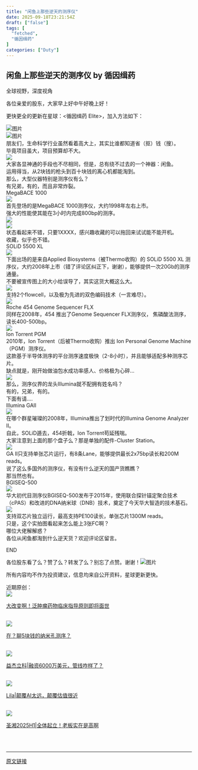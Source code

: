 ```yaml
---
title: "闲鱼上那些逆天的测序仪"
date: 2025-09-18T23:21:54Z
draft: ["false"]
tags: [
  "fetched",
  "循因缉药"
]
categories: ["Duty"]
---
```

闲鱼上那些逆天的测序仪 by 循因缉药
------
<div><section data-mpa-action-id="mfgt1mog1cjz" data-pm-slice="0 0 []"><span><span leaf="" mpa-font-style="mfgt2aedavl" data-mpa-action-id="mfgt2aerzbs" data-pm-slice="0 0 []">全球视野，深度视角</span></span></section><section data-mpa-powered-by="yiban.io" mpa-font-style="m8sqpevj22ax" data-mpa-action-id="m8sqpew2v3e" data-pm-slice="0 0 []" nodeleaf="" data-action-id="mffds5321ncw"><mp-common-profile data-pluginname="mpprofile" data-nickname="循因缉药" data-alias="Gene-Med" data-index="0" data-from="2" data-headimg="http://mmbiz.qpic.cn/mmbiz_png/icugQvAnqxTpdnicXDtfPzgiaP26T8ecl3Nr7jK6CbzxybDQfqicvlKsfI6AmGbkuoydTicXtqPbwh6e6MStGn3tyPQ/300?wx_fmt=png&amp;wxfrom=19" data-signature="前沿基因科技、创新药物研发深度吃瓜，拒做复读机，从我做起。" data-id="MzU3OTYwNjk1NA==" data-is_biz_ban="0" data-origin_num="1280" data-biz_account_status="0" data-verify_status="1"></mp-common-profile></section><p><span leaf="" data-mpa-action-id="mbaql4bdioy">各位亲爱的股东，大家早上好中午好晚上好！</span></p><p><span leaf="">更快更全的更新在星球：&lt;</span><span leaf=""><span textstyle="">循因缉药 Elite</span>&gt;，加入方法如下：</span></p><section data-mpa-action-id="mf6yexr5gd3" data-pm-slice="0 0 []"><span><span leaf=""><img alt="图片" data-ratio="0.9943609022556391" data-src="https://mmbiz.qpic.cn/mmbiz_png/icugQvAnqxTralLzJG0ibKRQBCpcZx4QxjP5m49ae9WDibkI6aWUO8vHqUGkY06q3amZFHicDrwuia9G9k8Tjic5kmTQ/640?wx_fmt=png&amp;from=appmsg&amp;wxfrom=5&amp;wx_lazy=1&amp;wx_co=1&amp;randomid=bwe1hrvv&amp;tp=webp#imgIndex=1" data-w="532" src="https://mmbiz.qpic.cn/mmbiz_png/icugQvAnqxTralLzJG0ibKRQBCpcZx4QxjP5m49ae9WDibkI6aWUO8vHqUGkY06q3amZFHicDrwuia9G9k8Tjic5kmTQ/640?wx_fmt=png&amp;from=appmsg&amp;wxfrom=5&amp;wx_lazy=1&amp;wx_co=1&amp;randomid=bwe1hrvv&amp;tp=webp#imgIndex=1"></span></span></section><section mpa-from-tpl="t" data-mpa-action-id="mf800kmw16n8" data-pm-slice="0 0 []" nodeleaf=""><img data-src="https://mmbiz.qpic.cn/mmbiz_png/wbOfcvkM2SqC8YWOchic1cda37szmAeUGD1oJqm4OpTSWg6Wkycrp8BWZicg2vuOzRzwIenthJcY1ZQIvJRpNwnw/640?wxfrom=5&amp;wx_lazy=1&amp;tp=webp#imgIndex=1" alt="图片" data-ratio="0.013793103448275862" data-w="580" src="https://mmbiz.qpic.cn/mmbiz_png/wbOfcvkM2SqC8YWOchic1cda37szmAeUGD1oJqm4OpTSWg6Wkycrp8BWZicg2vuOzRzwIenthJcY1ZQIvJRpNwnw/640?wxfrom=5&amp;wx_lazy=1&amp;tp=webp#imgIndex=1"></section><section data-mpa-action-id="mforsw2km4u"><span><span leaf="">朋友们，生命科学行业虽然看着高大上，其实比谁都知道省（抠）钱（搜）。</span></span></section><section data-mpa-action-id="mforsw2k8me"><span><span leaf="">毕竟项目虽大，项目预算却不大。</span></span></section><section data-mpa-action-id="mforsw2kgre"><span><section nodeleaf=""><img data-ratio="1" data-src="https://mmbiz.qpic.cn/mmbiz_png/icugQvAnqxToj0WicYnamZRTiaSw43G3vgpqBso3T03rG622IdWLwmjDY6JF7FuYATVNcnxZpLXch56Jea7Y9dgEA/640?from=appmsg" data-w="1000" src="https://mmbiz.qpic.cn/mmbiz_png/icugQvAnqxToj0WicYnamZRTiaSw43G3vgpqBso3T03rG622IdWLwmjDY6JF7FuYATVNcnxZpLXch56Jea7Y9dgEA/640?from=appmsg"></section></span></section><section data-mpa-action-id="mforsw2k1tn0"><span><span leaf="">大家各显神通的手段也不尽相同，但是，总有绕不过去的一个神器：闲鱼。</span></span></section><section data-mpa-action-id="mforsw2kwey"><span><span leaf="">运用得当，从2块钱的枪头到百十块钱的离心机都能淘到。</span></span></section><section data-mpa-action-id="mforsw2k22x0"><span><span leaf="">那么，大型仪器特别是测序仪有么？</span></span></section><section data-mpa-action-id="mforsw2k1kt2"><span><span leaf="">有兄弟，有的，而且非常炸裂。</span></span></section><section data-mpa-action-id="mforsw2k1kt2"><span><section data-mpa-action-id="mforsw2kwbr"><span><span leaf="" data-pm-slice='1 1 ["para",{"tagName":"section","attributes":{"data-mpa-action-id":"mforsw2kwbr"},"namespaceURI":"http://www.w3.org/1999/xhtml"},"node",{"tagName":"span","attributes":{"style":"font-size: 14px;"},"namespaceURI":"http://www.w3.org/1999/xhtml"}]'><span textstyle="">MegaBACE 1000</span></span></span></section></span></section><section data-mpa-action-id="mforsw2k1wmy"><span><section nodeleaf=""><img data-ratio="1" data-src="https://mmbiz.qpic.cn/mmbiz_png/icugQvAnqxToj0WicYnamZRTiaSw43G3vgpBDvYnqyv6GpqCXBPNjsbiaF3VTiaggx7ZHyuSUBicGsxJVKw3rianSdVfA/640?from=appmsg" data-w="1000" src="https://mmbiz.qpic.cn/mmbiz_png/icugQvAnqxToj0WicYnamZRTiaSw43G3vgpBDvYnqyv6GpqCXBPNjsbiaF3VTiaggx7ZHyuSUBicGsxJVKw3rianSdVfA/640?from=appmsg"></section></span></section><section data-mpa-action-id="mforsw2kwbr"><span><span leaf="">首先登场的是<span textstyle="">MegaBACE 1000测序仪，大约1998年左右上市。</span></span></span></section><section data-mpa-action-id="mforsw2k1yim"><span><span leaf="">强大的性能使其能在<span textstyle="">3小时内完成800bp的测序。</span></span></span></section><section data-mpa-action-id="mforsw2kmqg"><span><section nodeleaf=""><img data-ratio="1" data-src="https://mmbiz.qpic.cn/mmbiz_png/icugQvAnqxToj0WicYnamZRTiaSw43G3vgpK32rJDI94ocAT0IutwiaplXeeCgFYxLl8fKdmNf8JEN4hA347aeutpQ/640?from=appmsg" data-w="1000" src="https://mmbiz.qpic.cn/mmbiz_png/icugQvAnqxToj0WicYnamZRTiaSw43G3vgpK32rJDI94ocAT0IutwiaplXeeCgFYxLl8fKdmNf8JEN4hA347aeutpQ/640?from=appmsg"></section></span></section><section data-mpa-action-id="mforsw2kinh"><span><section nodeleaf=""><img data-ratio="1" data-src="https://mmbiz.qpic.cn/mmbiz_png/icugQvAnqxToj0WicYnamZRTiaSw43G3vgpecywhvABpWBblYEUiajy1ueskibmKtDuRahibWy2ibp29sScLUGIm0lkLQ/640?from=appmsg" data-w="1000" src="https://mmbiz.qpic.cn/mmbiz_png/icugQvAnqxToj0WicYnamZRTiaSw43G3vgpecywhvABpWBblYEUiajy1ueskibmKtDuRahibWy2ibp29sScLUGIm0lkLQ/640?from=appmsg"></section></span></section><section data-mpa-action-id="mforsw2k1b0a"><span><span leaf="">状态看起来不错，只要1XXXX，感兴趣收藏的可以拖回来试试能不能开机。</span></span></section><section data-mpa-action-id="mforsw2k1jnl"><span><span leaf="">收藏，似乎也不错。</span></span></section><section data-mpa-action-id="mforsw2k1jnl"><span><span leaf=""><span textstyle="">SOLiD 5500 XL</span></span></span></section><section data-mpa-action-id="mforsw2kxri"><span><section nodeleaf=""><img data-ratio="1" data-src="https://mmbiz.qpic.cn/mmbiz_png/icugQvAnqxToj0WicYnamZRTiaSw43G3vgprb2uyEYvRMZuwQugLXt0Q1I9syicqcDiavVF0FyvUWfY56OP2jChD4bg/640?from=appmsg" data-w="1000" src="https://mmbiz.qpic.cn/mmbiz_png/icugQvAnqxToj0WicYnamZRTiaSw43G3vgprb2uyEYvRMZuwQugLXt0Q1I9syicqcDiavVF0FyvUWfY56OP2jChD4bg/640?from=appmsg"></section></span></section><section data-mpa-action-id="mforsw2k1j3w"><span><span leaf="">下面出场的是来自Applied Biosystems（被Thermo收购）的 SOLiD 5500 XL 测序仪，大约2008年上市（错了评论区纠正下，谢谢），能够提供一次20Gb的测序通量。</span></span></section><section data-mpa-action-id="mforsw2k23p3"><span><span leaf="">不要被宣传图上的大小给误导了，其实这货大概这么大。</span></span></section><section data-mpa-action-id="mforsw2k146"><span><section nodeleaf=""><img data-ratio="1" data-src="https://mmbiz.qpic.cn/mmbiz_png/icugQvAnqxToj0WicYnamZRTiaSw43G3vgpF7Ty52jgjOIxXmg0RxqOdxARwiberib1wWHnjPficFM0N4TVqbyDUianCw/640?from=appmsg" data-w="1000" src="https://mmbiz.qpic.cn/mmbiz_png/icugQvAnqxToj0WicYnamZRTiaSw43G3vgpF7Ty52jgjOIxXmg0RxqOdxARwiberib1wWHnjPficFM0N4TVqbyDUianCw/640?from=appmsg"></section></span></section><section data-mpa-action-id="mforsw2k1bf"><span><span leaf="">支持2个flowcell，以及极为先进的双色编码技术（一言难尽）。</span></span></section><section data-mpa-action-id="mforsw2lnd"><span><section nodeleaf="" data-mpa-action-id="mforthpm1re0" data-pm-slice="0 0 []"><img data-ratio="1" data-src="https://mmbiz.qpic.cn/mmbiz_png/icugQvAnqxToj0WicYnamZRTiaSw43G3vgpJYcbfJE1eB4azGrPpwgPFz6ZCY26OM4fYbaM83yogx1sTmB3BgBcZg/640?from=appmsg" data-w="1000" src="https://mmbiz.qpic.cn/mmbiz_png/icugQvAnqxToj0WicYnamZRTiaSw43G3vgpJYcbfJE1eB4azGrPpwgPFz6ZCY26OM4fYbaM83yogx1sTmB3BgBcZg/640?from=appmsg"></section></span></section><section data-mpa-action-id="mforsw2l1vvq"><span><span leaf=""><span textstyle="">Roche 454 </span></span><span leaf=""><span textstyle="">Genome Sequencer FLX</span></span></span></section><section data-mpa-action-id="mforsw2l1vvq"><span><span leaf="">同样在<span textstyle="">2008年，454 推出了Genome Sequencer FLX测序仪， 焦磷酸法测序，读长400-500bp。</span></span></span></section><section data-mpa-action-id="mforsw2lesm"><span><section nodeleaf=""><img data-ratio="1" data-src="https://mmbiz.qpic.cn/mmbiz_png/icugQvAnqxToj0WicYnamZRTiaSw43G3vgpf4OsDez7GET9rSL9ZoU4O3FAECZ8JYHhI8s8ZKnf2SQMsC7Uib62xGQ/640?from=appmsg" data-w="1000" src="https://mmbiz.qpic.cn/mmbiz_png/icugQvAnqxToj0WicYnamZRTiaSw43G3vgpf4OsDez7GET9rSL9ZoU4O3FAECZ8JYHhI8s8ZKnf2SQMsC7Uib62xGQ/640?from=appmsg"></section></span></section><section data-mpa-action-id="mforsw2lnir"><span></span></section><section data-mpa-action-id="mforsw2l1wwt"><span><span leaf=""><span textstyle="">Ion Torrent PGM</span></span></span></section><section data-mpa-action-id="mforsw2l1wwt"><span><span leaf=""><span textstyle="">2010年，Ion Torrent（后被Thermo收购）推出 Ion Personal Genome Machine（PGM）测序仪。</span></span></span></section><section data-mpa-action-id="mforsw2l1hsw"><span><span leaf="">这款基于半导体测序的平台测序速度极快（2-8小时），并且能够适配多种测序芯片。</span></span></section><section data-mpa-action-id="mforsw2ll63"><span><span leaf="">缺点就是，刚开始做油包水成功率感人、价格极为心碎...</span></span></section><section data-mpa-action-id="mforsw2l4iq"><span><section nodeleaf=""><img data-ratio="1" data-src="https://mmbiz.qpic.cn/mmbiz_png/icugQvAnqxToj0WicYnamZRTiaSw43G3vgptO6Szic0Y94zgKHEc4ECIznQJn9EicViaMt6Ga1mplU1BZxuNic1gAmOOQ/640?from=appmsg" data-w="1000" src="https://mmbiz.qpic.cn/mmbiz_png/icugQvAnqxToj0WicYnamZRTiaSw43G3vgptO6Szic0Y94zgKHEc4ECIznQJn9EicViaMt6Ga1mplU1BZxuNic1gAmOOQ/640?from=appmsg"></section></span></section><section data-mpa-action-id="mforsw2lovt"><span><span leaf="">那么，测序仪界的龙头Illumina就不配拥有姓名吗？</span></span></section><section data-mpa-action-id="mforsw2l13nk"><span><span leaf="">有的，兄弟，有的。</span></span></section><section data-mpa-action-id="mforsw2ljgw"><span><span leaf="">下面有请....</span></span></section><section data-mpa-action-id="mforsw2ljgw"><span><span leaf=""><span textstyle="">Illumina GAII</span></span></span></section><section data-mpa-action-id="mforsw2lzp9"><span><section nodeleaf=""><img data-ratio="1" data-src="https://mmbiz.qpic.cn/mmbiz_png/icugQvAnqxToj0WicYnamZRTiaSw43G3vgpZmKopaRUeSxMV1X6FyNnpSdnvTcLewvRTnqnqK6cm9slomibvXhXsqw/640?from=appmsg" data-w="1000" src="https://mmbiz.qpic.cn/mmbiz_png/icugQvAnqxToj0WicYnamZRTiaSw43G3vgpZmKopaRUeSxMV1X6FyNnpSdnvTcLewvRTnqnqK6cm9slomibvXhXsqw/640?from=appmsg"></section></span></section><section data-mpa-action-id="mforsw2l19aj" data-pm-slice="3 3 []"><span><span leaf="">在哪个群星璀璨的2008年，Illumina推出了划时代的Illumina Genome Analyzer II。</span></span></section><section data-mpa-action-id="mforsw2l1hzx"><span><span leaf="">自此，SOLiD遁去，454折戟，Ion Torrent苟延残喘。</span></span></section><section data-mpa-action-id="mforsw2lk93"><span><span leaf="">大家注意到上面的那个盘子么？那是单独的配件-Cluster Station。</span></span></section><section data-mpa-action-id="mforsw2l6o9"><span><section nodeleaf=""><img data-ratio="1" data-src="https://mmbiz.qpic.cn/mmbiz_png/icugQvAnqxToj0WicYnamZRTiaSw43G3vgpq6vTGoHMtXRDvBuIfB9Em8SKCnDCMHxbwlxSN8XhWFAibedG8H6icRPw/640?from=appmsg" data-w="1000" src="https://mmbiz.qpic.cn/mmbiz_png/icugQvAnqxToj0WicYnamZRTiaSw43G3vgpq6vTGoHMtXRDvBuIfB9Em8SKCnDCMHxbwlxSN8XhWFAibedG8H6icRPw/640?from=appmsg"></section></span></section><section data-mpa-action-id="mforsw2lmqy"><span><span leaf="">GA II只支持<span textstyle="">单张芯片运行</span>，有<span textstyle="">8条Lane，能够提供最长2x75bp读长和200M reads。</span></span></span></section><section data-mpa-action-id="mforsw2l140o"><span><span leaf="">说了这么多国外的测序仪，有没有什么逆天的国产货瞧瞧？</span></span></section><section data-mpa-action-id="mforsw2lut8"><span><span leaf="">那当然也有。</span></span></section><section data-mpa-action-id="mforsw2lut8"><span><span leaf=""><span textstyle="">BGISEQ-500</span></span></span></section><section data-mpa-action-id="mforsw2l2063"><span><section nodeleaf=""><img data-ratio="1" data-src="https://mmbiz.qpic.cn/mmbiz_png/icugQvAnqxToj0WicYnamZRTiaSw43G3vgp1VSkwCx2ZyN5WOsNHO1YZTmde8FOUIw0N4tEiajWPFHnbibSUEHKDAiag/640?from=appmsg" data-w="1000" src="https://mmbiz.qpic.cn/mmbiz_png/icugQvAnqxToj0WicYnamZRTiaSw43G3vgp1VSkwCx2ZyN5WOsNHO1YZTmde8FOUIw0N4tEiajWPFHnbibSUEHKDAiag/640?from=appmsg"></section></span></section><section data-mpa-action-id="mforsw2loeh"><span><span leaf="">华大初代目测序仪<span textstyle="">BGISEQ-500发布于2015年，使用联合探针锚定聚合技术（cPAS）和改进的DNA纳米球（DNB）技术，奠定了今天华大智造的技术基石。</span></span></span></section><section data-mpa-action-id="mforsw2l22ag"><span><section nodeleaf=""><img data-ratio="1" data-src="https://mmbiz.qpic.cn/mmbiz_png/icugQvAnqxToj0WicYnamZRTiaSw43G3vgpoRicseb6pYXdcaj6UOhZKzHiaHQibKl899UeMSndnFwxwSiceGicXCgNibaQ/640?from=appmsg" data-w="1000" src="https://mmbiz.qpic.cn/mmbiz_png/icugQvAnqxToj0WicYnamZRTiaSw43G3vgpoRicseb6pYXdcaj6UOhZKzHiaHQibKl899UeMSndnFwxwSiceGicXCgNibaQ/640?from=appmsg"></section></span></section><section data-mpa-action-id="mforsw2l6wt"><span><span leaf="">支持双芯片独立运行<span textstyle="">，最高支持PE100读长，单张芯片1300M reads。</span></span></span></section><section data-mpa-action-id="mforsw2l1rt0"><span><span leaf="">只是，这个实拍图看起来怎么能上3张FC啊？</span></span></section><section data-mpa-action-id="mforsw2lvnv"><span><span leaf="">哪位大佬解解惑？</span></span></section><section data-mpa-action-id="mforsw2l14b4"><span><span leaf="">各位从闲鱼都淘到什么逆天货？欢迎评论区留言。</span></span></section><section data-mpa-template="t" mpa-from-tpl="t" data-pm-slice="0 0 []"><section data-mpa-template="t" data-mpa-template-id="383" data-mpa-category="模板" mpa-from-tpl="t"><section data-mpa-category="模板" data-mid="" mpa-from-tpl="t"><section data-mid="" mpa-from-tpl="t"><p data-mid=""><span leaf="">END</span></p></section></section></section></section><section mpa-from-tpl="t" data-mpa-action-id="m8sqw99610aj" data-pm-slice="0 0 []"><span data-mpa-action-id="mfm05uvx1vkh" data-pm-slice="0 0 []"><span mpa-font-style="mfm05uvi1r9x"><span leaf="">各位股东看了么？赞了么？转发了么？别忘了点赞。谢谢！</span></span><span leaf=""><img data-src="https://res.wx.qq.com/t/wx_fed/we-emoji/res/v1.3.10/assets/Expression/Expression_45@2x.png?wxfrom=5&amp;wx_lazy=1&amp;wx_co=1&amp;randomid=wohjrhhq&amp;tp=webp#imgIndex=8" alt="图片" data-ratio="1" data-w="128" src="https://res.wx.qq.com/t/wx_fed/we-emoji/res/v1.3.10/assets/Expression/Expression_45@2x.png?wxfrom=5&amp;wx_lazy=1&amp;wx_co=1&amp;randomid=wohjrhhq&amp;tp=webp#imgIndex=8"></span><span leaf=""><br></span></span></section><p mpa-font-style="m9a2730z1nv2" data-mpa-action-id="m9a2731m23ns" data-pm-slice="0 0 []"><span leaf="">所有内容均不作为投资建议，信息均来自公开资料，星球更新更快。</span></p><section data-mpa-action-id="mdp8lwd28l"><span><span data-pm-slice="0 0 []"><span leaf="">近期原创：</span></span></span></section><section data-mpa-template="t" data-from="yb-recommend-list" data-mpa-action-id="mforybakhn9" data-pm-slice="0 0 []"><section data-mpa-template="t" data-from="yb-recommend" data-recommend-article-type="normal" data-recomment-template-id="1" data-recommend-article-id="1000001531_1" data-recommend-article-time="1758079800" data-recommend-article-cover="https://mmbiz.qpic.cn/mmbiz_jpg/icugQvAnqxTqxqvbb5b9WGGcdXldXg7brZfVo1oBRTkoSQ2ib9yOkjtOr0icickJcElicURhUHCnqXiaZb71mE5lyLJw/0?wx_fmt=jpeg" data-recommend-article-title="大改变啊！泛肿瘤药物临床指导原则即将面世" data-recommend-article-content-url="https://mp.weixin.qq.com/s/UaY70JCwBCQNJhGyMJxDmA"><section data-recommend-type="normal" data-recommend-tid="1" data-mid=""><section data-mid=""><section data-mid=""><span><a href="https://mp.weixin.qq.com/s?__biz=MzU3OTYwNjk1NA==&amp;mid=2247522701&amp;idx=1&amp;sn=0e634cbdf2cc22009a390c4fa553dcc8&amp;scene=21#wechat_redirect" target="_blank" linktype="image" tab="innerlink" data-linktype="1" data-itemshowtype="1"><span leaf=""><img data-ratio="0.425" data-src="https://mmbiz.qpic.cn/mmbiz_jpg/icugQvAnqxTqxqvbb5b9WGGcdXldXg7brZfVo1oBRTkoSQ2ib9yOkjtOr0icickJcElicURhUHCnqXiaZb71mE5lyLJw/640?wx_fmt=jpeg" data-w="1280" src="https://mmbiz.qpic.cn/mmbiz_jpg/icugQvAnqxTqxqvbb5b9WGGcdXldXg7brZfVo1oBRTkoSQ2ib9yOkjtOr0icickJcElicURhUHCnqXiaZb71mE5lyLJw/640?wx_fmt=jpeg"></span></a></span></section><section data-mid=""><p data-recommend-title="t" data-mid=""><span leaf=""><a target="_blank" href="https://mp.weixin.qq.com/s?__biz=MzU3OTYwNjk1NA==&amp;mid=2247522701&amp;idx=1&amp;sn=0e634cbdf2cc22009a390c4fa553dcc8&amp;scene=21#wechat_redirect" textvalue="" data-itemshowtype="0" linktype="text" data-linktype="2"><span textstyle="">大改变啊！泛肿瘤药物临床指导原则即将面世</span></a></span></p></section></section></section></section><section><span leaf=""><br></span></section><section data-mpa-template="t" data-from="yb-recommend" data-recommend-article-type="normal" data-recomment-template-id="1" data-recommend-article-id="2247522696_1" data-recommend-article-time="1758027840" data-recommend-article-cover="https://mmbiz.qpic.cn/mmbiz_jpg/icugQvAnqxTq7CcU4vk7paYe3VHWnuHLdibiaIbC8FIqnB4SsJ4ES3bPh9P6QmqTNpEHIMFJpQgMb862t7QBoicMLQ/0?wx_fmt=jpeg" data-recommend-article-title="在？聊5块钱的纳米孔测序？" data-recommend-article-content-url="https://mp.weixin.qq.com/s/g5cz5_4qrkqq5SDDdS5Ung"><section data-recommend-type="normal" data-recommend-tid="1" data-mid=""><section data-mid=""><section data-mid=""><span><a href="https://mp.weixin.qq.com/s?__biz=MzU3OTYwNjk1NA==&amp;mid=2247522696&amp;idx=1&amp;sn=6d611ce1d1d09c3ab9c5dd5fa178fcf0&amp;scene=21#wechat_redirect" target="_blank" linktype="image" tab="innerlink" data-linktype="1" data-itemshowtype="1"><span leaf=""><img data-ratio="0.42578125" data-src="https://mmbiz.qpic.cn/mmbiz_jpg/icugQvAnqxTq7CcU4vk7paYe3VHWnuHLdibiaIbC8FIqnB4SsJ4ES3bPh9P6QmqTNpEHIMFJpQgMb862t7QBoicMLQ/640?wx_fmt=jpeg" data-w="1280" src="https://mmbiz.qpic.cn/mmbiz_jpg/icugQvAnqxTq7CcU4vk7paYe3VHWnuHLdibiaIbC8FIqnB4SsJ4ES3bPh9P6QmqTNpEHIMFJpQgMb862t7QBoicMLQ/640?wx_fmt=jpeg"></span></a></span></section><section data-mid=""><p data-recommend-title="t" data-mid=""><span leaf=""><a target="_blank" href="https://mp.weixin.qq.com/s?__biz=MzU3OTYwNjk1NA==&amp;mid=2247522696&amp;idx=1&amp;sn=6d611ce1d1d09c3ab9c5dd5fa178fcf0&amp;scene=21#wechat_redirect" textvalue="" data-itemshowtype="0" linktype="text" data-linktype="2"><span textstyle="">在？聊5块钱的纳米孔测序？</span></a></span></p></section></section></section></section><section><span leaf=""><br></span></section><section data-mpa-template="t" data-from="yb-recommend" data-recommend-article-type="normal" data-recomment-template-id="1" data-recommend-article-id="1000001529_1" data-recommend-article-time="1758004563" data-recommend-article-cover="https://mmbiz.qpic.cn/mmbiz_jpg/icugQvAnqxTq7CcU4vk7paYe3VHWnuHLdMphKRiavKBrX7GXBcHV4RqSfcg0hYg2pibygdjbB63cFanV20yYjWOCg/0?wx_fmt=jpeg" data-recommend-article-title="益杰立科|融资6000万美元，管线咋样了？" data-recommend-article-content-url="https://mp.weixin.qq.com/s/dVgZuFnZLS4ulLLDw2YdtA"><section data-recommend-type="normal" data-recommend-tid="1" data-mid=""><section data-mid=""><section data-mid=""><span><a href="https://mp.weixin.qq.com/s?__biz=MzU3OTYwNjk1NA==&amp;mid=2247522687&amp;idx=1&amp;sn=8e79a226133413bbe52b06e8e3cc17e0&amp;scene=21#wechat_redirect" target="_blank" linktype="image" tab="innerlink" data-linktype="1" data-itemshowtype="1"><span leaf=""><img data-ratio="0.425" data-src="https://mmbiz.qpic.cn/mmbiz_jpg/icugQvAnqxTq7CcU4vk7paYe3VHWnuHLdMphKRiavKBrX7GXBcHV4RqSfcg0hYg2pibygdjbB63cFanV20yYjWOCg/640?wx_fmt=jpeg" data-w="1280" src="https://mmbiz.qpic.cn/mmbiz_jpg/icugQvAnqxTq7CcU4vk7paYe3VHWnuHLdMphKRiavKBrX7GXBcHV4RqSfcg0hYg2pibygdjbB63cFanV20yYjWOCg/640?wx_fmt=jpeg"></span></a></span></section><section data-mid=""><p data-recommend-title="t" data-mid=""><span leaf=""><a target="_blank" href="https://mp.weixin.qq.com/s?__biz=MzU3OTYwNjk1NA==&amp;mid=2247522687&amp;idx=1&amp;sn=8e79a226133413bbe52b06e8e3cc17e0&amp;scene=21#wechat_redirect" textvalue="" data-itemshowtype="0" linktype="text" data-linktype="2"><span textstyle="">益杰立科|融资6000万美元，管线咋样了？</span></a></span></p></section></section></section></section><section><span leaf=""><br></span></section><section data-mpa-template="t" data-from="yb-recommend" data-recommend-article-type="normal" data-recomment-template-id="1" data-recommend-article-id="1000001527_1" data-recommend-article-time="1757865600" data-recommend-article-cover="https://mmbiz.qpic.cn/mmbiz_jpg/icugQvAnqxTqkPmA8aV5N9ricD3Q2zC8yMoOLLibp6iauIHuOSMicGkCnT6z4mPmtm30OoicoS98ZrLTxnLzibnK2IibJQ/0?wx_fmt=jpeg" data-recommend-article-title="Lila|颠覆AI太远，颠覆估值很近" data-recommend-article-content-url="https://mp.weixin.qq.com/s/RFTfAJkZYJww-_spjqZ6_g"><section data-recommend-type="normal" data-recommend-tid="1" data-mid=""><section data-mid=""><section data-mid=""><span><a href="https://mp.weixin.qq.com/s?__biz=MzU3OTYwNjk1NA==&amp;mid=2247522664&amp;idx=1&amp;sn=a503cc2e480fbf787f84dea1b884dae0&amp;scene=21#wechat_redirect" target="_blank" linktype="image" tab="innerlink" data-linktype="1" data-itemshowtype="1"><span leaf=""><img data-ratio="0.425" data-src="https://mmbiz.qpic.cn/mmbiz_jpg/icugQvAnqxTqkPmA8aV5N9ricD3Q2zC8yMoOLLibp6iauIHuOSMicGkCnT6z4mPmtm30OoicoS98ZrLTxnLzibnK2IibJQ/640?wx_fmt=jpeg" data-w="1280" src="https://mmbiz.qpic.cn/mmbiz_jpg/icugQvAnqxTqkPmA8aV5N9ricD3Q2zC8yMoOLLibp6iauIHuOSMicGkCnT6z4mPmtm30OoicoS98ZrLTxnLzibnK2IibJQ/640?wx_fmt=jpeg"></span></a></span></section><section data-mid=""><p data-recommend-title="t" data-mid=""><span leaf=""><a target="_blank" href="https://mp.weixin.qq.com/s?__biz=MzU3OTYwNjk1NA==&amp;mid=2247522664&amp;idx=1&amp;sn=a503cc2e480fbf787f84dea1b884dae0&amp;scene=21#wechat_redirect" textvalue="" data-itemshowtype="0" linktype="text" data-linktype="2"><span textstyle="">Lila|颠覆AI太远，颠覆估值很近</span></a></span></p></section></section></section></section><section><span leaf=""><br></span></section><section data-mpa-template="t" data-from="yb-recommend" data-recommend-article-type="normal" data-recomment-template-id="1" data-recommend-article-id="1000001526_1" data-recommend-article-time="1757779200" data-recommend-article-cover="https://mmbiz.qpic.cn/mmbiz_jpg/icugQvAnqxTq3Z9UV9XickIIztmvpw2ScbIiccXOVLy17VfBJn5hpHUmb6wgQ6ticHrdh0mKcK1zdKu7af3G1mWjicA/0?wx_fmt=jpeg" data-recommend-article-title="圣湘2025H1|全体起立！老板实在是高啊" data-recommend-article-content-url="https://mp.weixin.qq.com/s/IJKLhnNWhzaqNj-VhgwWgA"><section data-recommend-type="normal" data-recommend-tid="1" data-mid=""><section data-mid=""><section data-mid=""><span><a href="https://mp.weixin.qq.com/s?__biz=MzU3OTYwNjk1NA==&amp;mid=2247522659&amp;idx=1&amp;sn=8c50fcefa361471f185be739af72ff22&amp;scene=21#wechat_redirect" target="_blank" linktype="image" tab="innerlink" data-linktype="1" data-itemshowtype="1"><span leaf=""><img data-ratio="0.42578125" data-src="https://mmbiz.qpic.cn/mmbiz_jpg/icugQvAnqxTq3Z9UV9XickIIztmvpw2ScbIiccXOVLy17VfBJn5hpHUmb6wgQ6ticHrdh0mKcK1zdKu7af3G1mWjicA/640?wx_fmt=jpeg" data-w="1280" src="https://mmbiz.qpic.cn/mmbiz_jpg/icugQvAnqxTq3Z9UV9XickIIztmvpw2ScbIiccXOVLy17VfBJn5hpHUmb6wgQ6ticHrdh0mKcK1zdKu7af3G1mWjicA/640?wx_fmt=jpeg"></span></a></span></section><section data-mid=""><p data-recommend-title="t" data-mid=""><span leaf=""><a target="_blank" href="https://mp.weixin.qq.com/s?__biz=MzU3OTYwNjk1NA==&amp;mid=2247522659&amp;idx=1&amp;sn=8c50fcefa361471f185be739af72ff22&amp;scene=21#wechat_redirect" textvalue="" data-itemshowtype="0" linktype="text" data-linktype="2"><span textstyle="">圣湘2025H1|全体起立！老板实在是高啊</span></a></span></p></section></section></section></section><section><span leaf=""><br></span></section></section><section data-mpa-action-id="mforsw2l16yo"><span leaf=""><br></span></section><p><mp-style-type data-value="3"></mp-style-type></p></div>  
<hr>
<a href="https://mp.weixin.qq.com/s/xtUizLaCwDW_EgnjPig1UA",target="_blank" rel="noopener noreferrer">原文链接</a>
